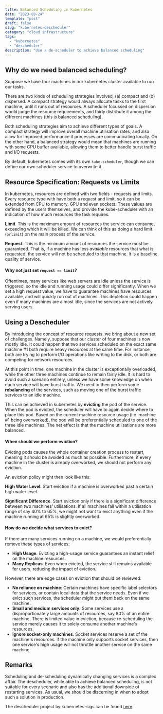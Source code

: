 ```yaml
---
title: Balanced Scheduling in Kubernetes
date: "2023-08-24"
template: "post"
draft: false
slug: "kubernetes-descheduler"
category: "cloud infrastructure"
tags:
  - "kubernetes"
  - "descheduler"
description: "Use a de-scheduler to achieve balanced scheduling"
---
```


## Why do we need balanced scheduling?

Suppose we have four machines in our kubernetes cluster available to run our tasks. 

There are two kinds of scheduling strategies involved, (a) compact and (b) dispersed. A compact strategy would always allocate tasks to the first machine, until it runs out of resources. A scheduler focussed on dispersion would judge the resource requirements, and fairly distribute it among the different machines (this is balanced scheduling).

Both scheduling strategies aim to achieve different types of goals. A compact strategy will improve overall machine utilisation rates, and also allow for improved performance if processes are communicating locally. On the other hand, a balanced strategy would mean that machines are running with some CPU buffer available, allowing them to better handle burst traffic and I/O requests. 

By default, kubernetes comes with its own `kube-scheduler`, though we can define our own scheduler service to overwrite it.

## Resource Specification: Requests vs Limits

In kubernetes, resources are defined with two fields - requests and limits. Every resource type with have both a request and limit, so it can be extended from CPU to memory, GPU and even sockets. These values are defined by the users themselves, and provide the kube-scheduler with an indication of how much resources the task requires.

**Limit**. This is the maximum amount of resources the service can consume, exceeding which it will be killed. We can think of this as doing a hard limit (`prlimit`) on the main process of the service.

**Request**. This is the minimum amount of resources the service must be guaranteed. That is, if a machine has less *available* resources that what is requested, the service will not be scheduled to that machine. It is a baseline quality of service.

#### Why not just set `request == limit`?

Oftentimes, many services like web servers are idle unless the service is triggered, so the idle and running usage could differ significantly. When we set a high request value, we have to guarantee machines have resources available, and will quickly run out of machines. This depletion could happen even if many machines are almost idle, since the services are not actively serving users.

## Using a Descheduler

By introducing the concept of resource requests, we bring about a new set of challenges. Namely, suppose that our cluster of four machines is now mostly idle. It could happen that two services scheduled on the exact same machine #1 both require heavy resources at the same time. For instance, both are trying to perform I/O operations like writing to the disk, or both are competing for network resources. 

At this point in time, one machine in the cluster is exceptionally overloaded, while the other three machines continue to remain fairly idle. It is hard to avoid such a scenario entirely, unless we have some knowledge on when each service will have burst traffic. We need to then perform some **rebalancing** of the services, such as moving one of the burst traffic services to an idle machine.

This can be achieved in kubernetes by **evicting** the pod of the service. When the pod is evicted, the scheduler will have to again decide where to place this pod. Based on the current machine resource usage (i.e. machine #1 being overworked), the pod will be preferentially scheduled to one of the three idle machines. The net effect is that the machine utilisations are more balanced.

#### When should we perform eviction?

Evicting pods causes the whole container creation process to restart, meaning it should be avoided as much as possible. Furthermore, if every machine in the cluster is already overworked, we should not perform any eviction.

An eviction policy might then look like this:

**High Water Level**. Start eviction if a machine is overworked past a certain high water level.

**Significant Difference**. Start eviction only if there is a significant difference between two machines' utilisations. If all machines fall within a utilisation range of say 40% to 65%, we might not want to evict anything even if the machine running at 65% is slightly overworked.

#### How do we decide what services to evict?

If there are many services running on a machine, we would preferentially remove these types of services:
- **High Usage**. Evicting a high-usage service guarantees an instant relief on the machine resources.
- **Many Replicas**. Even when evicted, the service still remains available for users, reducing the impact of eviction.

However, there are edge cases on eviction that should be reviewed:
- **No reliance on machine**: Certain machines have specific label selectors for services, or contain local data that the service needs. Even if we evict such services, the scheduler might put them back on the same machine.
- **Small and medium services only**. Some services use a disproportionately large amounts of resources, say 80% of an entire machine. There is limited value in eviction, because re-scheduling the service merely causes it to solely consume another machine's resources.
- **Ignore socket-only machines**. Socket services reserve a set of the machine's resources. If the machine only supports socket services, then one service's high usage will not throttle another service on the same machine.

## Remarks

Scheduling and de-scheduling dynamically changing services is a complex affair. The descheduler, while able to achieve balanced scheduling, is not suitable for every scenario and also has the additional downside of restarting services. As usual, we should be discerning in when to adopt such a solution in production.

The descheduler project by kubernetes-sigs can be found [here](https://github.com/kubernetes-sigs/descheduler).